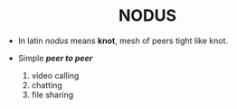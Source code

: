 <h1 align="center">NODUS</h1>

- In latin _nodus_ means **knot**, mesh of peers tight like knot.
- Simple _**peer to peer**_

    1. video calling
    2. chatting
    3. file sharing
